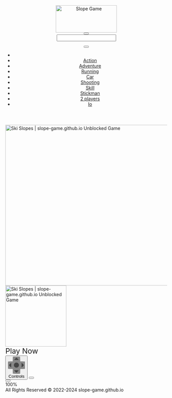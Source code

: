 <!DOCTYPE html>
<html lang="en">
<head>
<meta charset="utf-8" />
<meta charset="utf-8">
    <meta http-equiv="X-UA-Compatible" content="IE=edge">
    <meta name="description" content="#">
    <meta name="viewport" content="width=device-width, initial-scale=1, shrink-to-fit=no">
    <title>Ski Slopes | slope-game.github.io</title>
    <link rel="icon" href="img/favicon.png">
<link rel="stylesheet" type="text/css" href="/assets/style.css" />
<meta name="robots" content="index,follow" />

<meta name="google-site-verification" content="2rHJ7VRPQvWn6LSai_6iqg6l9tapR7KgqtMHnSXioOQ" />
<!-- Google tag (gtag.js) -->
<script async src="https://www.googletagmanager.com/gtag/js?id=G-BF3BWX3NND"></script>
<script>
    window.dataLayer = window.dataLayer || [];
    function gtag(){dataLayer.push(arguments);}
    gtag('js', new Date());

    gtag('config', 'G-BF3BWX3NND');
    
</script>
<script async src="https://pagead2.googlesyndication.com/pagead/js/adsbygoogle.js?client=ca-pub-7889675448259925"
     crossorigin="anonymous"></script>
</head>
<body>
<header id="header">
    <a href="/" class="logo">
        <img src="/img/slope-logo.png" width="190" height="85" alt="Slope Game" />
    </a>
    <div class="headwrap">
        <div class="headtop">
                <div class="search">
                    <button type="button" class="icon-search"></button>
                     <form action="#" method="get" id="formSearch">
                       <input id="search" autocomplete="off" type="search" maxlength="50" />
                     </form>
                    <ul id="results"></ul>
                </div>
                  <button type="button" class="icon-login"></button>
        </div>
        <nav>
             <ul id="menu">
                <li class="navhome"><a href="/" class="icon-home"></a></li>
                <li class="navover"><a href="/action-games.html" class="border1">Action</a>
        <li class="navover"><a href="/adventure-games.html" class="border2">Adventure</a>
        <li class="navover"><a href="/running-games.html" class="border3">Running</a>
        <li class="navover"><a href="/car-games.html" class="border4">Car</a>
        <li class="navover"><a href="/shooting-games.html" class="border5">Shooting</a>
        <li class="navover"><a href="/skill-games.html" class="border0">Skill</a>
          <li class="navover"><a href="/stickman-games.html" class="border0">Stickman</a>
        <li class="navover"><a href="/2-player-games.html" class="border0">2 players</a>
<li class="navover"><a href="/io-games.html" class="border0">Io</a>
             </ul>
        </nav>
    </div>
</header>
<main id="main" data-cat="action">
    <div class="main">
    <div class="Hside">
        <div id="bgame" class="border">
        <div id="game" style="width:960px; height:610px;display:none;">
            <iframe id="game-frame" src="about:blank" data-url="https://slope-game.github.io/ski-slopes/" allow="autoplay" scrolling="no" allowfullscreen></iframe>
        </div>
        <div id="loader" class="preview">
            <div id="playGame">
            <img src="https://slope-game.github.io/ski-slopes/logo.png" alt="Ski Slopes | slope-game.github.io Unblocked Game" width="900" height="500" class="glow" />
            <div class="play">
                <div class="playimg">
                <img src="https://slope-game.github.io/ski-slopes/logo.png" alt="Ski Slopes | slope-game.github.io Unblocked Game" width="190" height="190" />
                </div>
                <div class="playBT" onclick="playGame()">
                <span style="font-size:23px" >Play Now</span>
                <span class="icon-arrow"></span>
                </div>
            </div>
            </div>
        </div>         
        <div class="gamebar">
            <div class="gameopt">
            <button type="button" id="pad" onclick="ShowControl()" tooltip="Show controls">
                <svg xmlns="http://www.w3.org/2000/svg" viewBox="0 0 29.78 30">
                <path d="M29.4 8.7c-.2-.2-4.6-.3-8-.3L21.1.3c-.4-.4-12-.4-12.5 0-.2.2-.3 4.6-.3 8.1-3.4 0-7.9.1-8 .3-.4.4-.4 12 0 12.6.2.2 4.6.3 8 .3 0 3.4.1 8 .3 8.1.4.4 12 .4 12.5 0 .2-.2.3-4.6.3-8.1 3.4 0 7.9-.1 8-.3.5-.5.5-12.2 0-12.6z" fill="#888"/><path d="M18.7 5.9a22.29 22.29 0 0 0-4-4.1 31.08 31.08 0 0 0-4 4.1h8m-8 18.1a22.29 22.29 0 0 0 4 4.1 31.08 31.08 0 0 0 4-4.1c-2.7-.1-5.2-.1-8 0m13-5.1a22.29 22.29 0 0 0 4.1-4 31.08 31.08 0 0 0-4.1-4v8M5.7 11a22.29 22.29 0 0 0-4.1 4 31.08 31.08 0 0 0 4.1 4v-8m13.4 3.9a4.4 4.4 0 0 0-8.8 0 4.44 4.44 0 0 0 4.4 4.4 4.25 4.25 0 0 0 4.4-4.4" fill="#444"/>
                </svg>
                <span>Controls</span>
            </button>
            <button type="button" class="report" tooltip="Report a bug" onclick="ShowPopup();">
                <svg xmlns="http://www.w3.org/2000/svg" viewBox="0 0 24 24" shape-rendering="crispEdges">
                <path d="M14.4 6L14 4H5v17h2v-7h5.6l.4 2h7V6z" />
                </svg>
            </button>
            </div>
            <div class="gamesize">
            <button type="button" class="resizing" tooltip="Fullscreen" id="full" onClick="showFullScreen()">
            <svg xmlns="http://www.w3.org/2000/svg" viewBox="0 0 815.88 559.88" shape-rendering="crispEdges">
                <path d="M49.98 399.92H0v159.96h179.96v-50H49.98V399.92zM0 159.96h49.98V49.98h129.98V0H0v159.96zM635.92 0v49.98H765.9v109.98h50V0H635.92zM765.9 509.9H635.92v50h179.96V399.92h-50V509.9z"/>
            </svg>
            </button>
            </div>
            <div class="gamerate">
            <div class="gamescore">100%</div>        
            </div>
        </div>
        </div>
        <div class="control border" style="display: none;">
                
        </div>
        <div class="bandeau-bt op">
            <!-- Slope auto -->
<ins class="adsbygoogle"
     style="display:block"
     data-ad-client="ca-pub-7889675448259925"
     data-ad-slot="2836336697"
     data-ad-format="auto"
     data-full-width-responsive="true"></ins>
<script>
     (adsbygoogle = window.adsbygoogle || []).push({});
</script>
        </div>
        <div class="gameinfos border">
            <div class="gameinfo">
            <h1>Ski Slopes</h1>
            <p id="desc" class="gamedesc"><div id="long-description"><p>Ski down the mountain slopes.</p> <p>Tap to jump over obstacles.</p> <p>Perform cool backflips and frontflips in mid air. </p> <p>Collect coins to upgrade your snowman.</p> <p>Features:</p> <ul> <li>Beautiful winter theme</li> <li>Endless gameplay</li> <li>Use coins to purchase upgrades in the store</li> <li>Score points to unlock special snowman characters.</li> </ul> <p>Perfect for holidays, winter and seasonal campaigns such as Christmas.</p></div></p>
                    </div>
        </div>
        
        <div class="content border">
        <div class="homecat">
            <div class="hometitle color0"><span>New Games</span></div>
            
        </div>
        <ul id="newlist" class="captions caphome" style="height: auto;">
            
    
        </ul>
    

        </div>
    </div>
    <div class="Rside">
        <div class="square op">
            <!-- slope_new_2 -->
            <ins class="adsbygoogle"
            style="display:inline-block;width:300px;height:250px"
            data-ad-client="ca-pub-7889675448259925"
            data-ad-slot="6334199788"></ins>
            <script>
            (adsbygoogle = window.adsbygoogle || []).push({});
            </script>
        </div>
        <div class="bestofnew op" >Best of New</div>
        <ul id="newright">
            

        </ul>
        <div class="square-bt op">
            <!-- slope_new_3 -->
            <ins class="adsbygoogle"
            style="display:inline-block;width:300px;height:600px"
            data-ad-client="ca-pub-7889675448259925"
            data-ad-slot="1081873104"></ins>
            <script>
            (adsbygoogle = window.adsbygoogle || []).push({});
            </script>
        </div>
        <div class="toptitle op"><a href="/io-games.html" class="morelink"><span class="morecat">.io Games</span><span class="icon-arrow ar1"></span><span class="icon-arrow ar2"></span></a></div>
        <ul id="iogame">
        

        </ul>
    </div>
    </div>
    <div id="popup" style="display: none;height: 620px;">
        <div id="popup-header">Report a bug<button type="" button="" class="icon-closed" onclick="HidePopup();"></button></div>
        <div id="popup-content" style="height: 100%;">
            <iframe src="https://docs.google.com/forms/d/e/1FAIpQLSdM1MD3L8n9JZN3aeskn4FTl46hO4guQ_EaWWp_hiu9mdzM3Q/viewform?embedded=true" width="640" height="510" frameborder="0" marginheight="0" marginwidth="0">Loading…</iframe>
        </div>
    </div>
</main>
  <script src="/assets/js-new.js"></script>
  <script>
    window.addEventListener('load', function() {
        //loadCat(document.querySelector('#main').dataset.cat);
        loadNew();
        loadIo();
    })
  </script>
<footer id="footer">
  <div id="copyright">
    All Rights Reserved © 2022-2024 slope-game.github.io  </div>
    
</footer>
</body>


</html>
